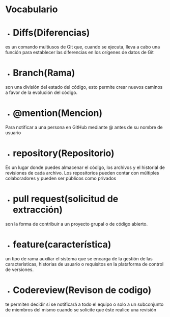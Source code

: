# Vocabulario
 + # Diffs(Diferencias)
es un comando multiusos de Git que, cuando se ejecuta, lleva a cabo una función para establecer las diferencias en los orígenes de datos de Git
 + # Branch(Rama)
son una división del estado del código, esto permite crear nuevos caminos a favor de la evolución del código.
 + # @mention(Mencion)
Para notificar a una persona en GitHub mediante @ antes de su nombre de usuario
 + # repository(Repositorio)
Es un lugar donde puedes almacenar el código, los archivos y el historial de revisiones de cada archivo. Los repositorios pueden contar con múltiples colaboradores y pueden ser públicos como privados
 + # pull request(solicitud de extracción)
son la forma de contribuir a un proyecto grupal o de código abierto. 
 + # feature(característica)
un tipo de rama auxiliar el sistema que se encarga de la gestión de las características, historias de usuario o requisitos en la plataforma de control de versiones.
 + # Codereview(Revison de codigo)
te permiten decidir si se notificará a todo el equipo o solo a un subconjunto de miembros del mismo cuando se solicite que éste realice una revisión
